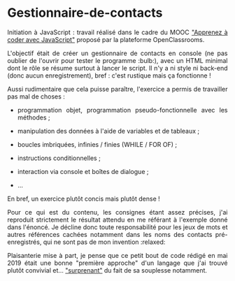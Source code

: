 # Gestionnaire-de-contacts

<p align="justify">Initiation à JavaScript : travail réalisé dans le cadre du MOOC <a href="https://openclassrooms.com/fr/courses/2984401-apprenez-a-coder-avec-javascript">"Apprenez à coder avec JavaScript"</a> proposé par la plateforme OpenClassrooms.</p>

<p align="justify">L'objectif était de créer un gestionnaire de contacts en console (ne pas oublier de l'ouvrir pour tester le programme :bulb:), avec un HTML minimal dont le rôle se résume surtout à lancer le script. Il n'y a ni style ni back-end (donc aucun enregistrement), bref : c'est rustique mais ça fonctionne !</p>

<p align="justify">Aussi rudimentaire que cela puisse paraître, l'exercice a permis de travailler pas mal de choses :</p>

<ul>
  <li><p align="justify">programmation objet, programmation pseudo-fonctionnelle avec les méthodes ;</p></li>
  <li><p align="justify">manipulation des données à l'aide de variables et de tableaux ;</p></li>
  <li><p align="justify">boucles imbriquées, infinies / finies (WHILE / FOR OF) ;</p></li>
  <li><p align="justify">instructions conditionnelles ;</p></li>
  <li><p align="justify">interaction via console et boîtes de dialogue ;</p></li>
  <li><p align="justify">...</p></li>
</ul>

<p align="justify">En bref, un exercice plutôt concis mais plutôt dense !</p>

<p align="justify">Pour ce qui est du contenu, les consignes étant assez précises, j'ai reproduit strictement le résultat attendu en me référant à l'exemple donné dans l'énoncé. Je décline donc toute responsabilité pour les jeux de mots et autres références cachées notamment dans les noms des contacts pré-enregistrés, qui ne sont pas de mon invention :relaxed:</p>

<p align="justify">Plaisanterie mise à part, je pense que ce petit bout de code rédigé en mai 2019 était une bonne "première approche" d'un langage que j'ai trouvé plutôt convivial et... <a href="https://pics.me.me/drunk-member-this-is-my-favorite-javascript-language-redcoders-11-62100635.png">"surprenant"</a> du fait de sa souplesse notamment.</p>
